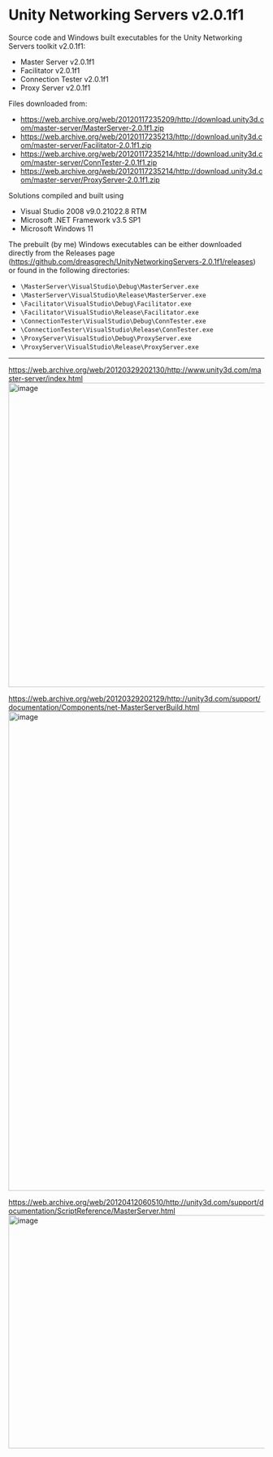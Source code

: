 # Unity Networking Servers v2.0.1f1
Source code and Windows built executables for the Unity Networking Servers toolkit v2.0.1f1:
- Master Server v2.0.1f1
- Facilitator v2.0.1f1
- Connection Tester v2.0.1f1
- Proxy Server v2.0.1f1

Files downloaded from:
- https://web.archive.org/web/20120117235209/http://download.unity3d.com/master-server/MasterServer-2.0.1f1.zip
- https://web.archive.org/web/20120117235213/http://download.unity3d.com/master-server/Facilitator-2.0.1f1.zip
- https://web.archive.org/web/20120117235214/http://download.unity3d.com/master-server/ConnTester-2.0.1f1.zip
- https://web.archive.org/web/20120117235214/http://download.unity3d.com/master-server/ProxyServer-2.0.1f1.zip

Solutions compiled and built using
- Visual Studio 2008 v9.0.21022.8 RTM
- Microsoft .NET Framework v3.5 SP1
- Microsoft Windows 11

The prebuilt (by me) Windows executables can be either downloaded directly from the Releases page (https://github.com/dreasgrech/UnityNetworkingServers-2.0.1f1/releases) or found in the following directories:
- `\MasterServer\VisualStudio\Debug\MasterServer.exe`
- `\MasterServer\VisualStudio\Release\MasterServer.exe`
- `\Facilitator\VisualStudio\Debug\Facilitator.exe`
- `\Facilitator\VisualStudio\Release\Facilitator.exe`
- `\ConnectionTester\VisualStudio\Debug\ConnTester.exe`
- `\ConnectionTester\VisualStudio\Release\ConnTester.exe`
- `\ProxyServer\VisualStudio\Debug\ProxyServer.exe`
- `\ProxyServer\VisualStudio\Release\ProxyServer.exe`

---

https://web.archive.org/web/20120329202130/http://www.unity3d.com/master-server/index.html
<img width="966" height="599" alt="image" src="https://github.com/user-attachments/assets/65914bc6-b418-4788-bbc4-185649b2425d" />


https://web.archive.org/web/20120329202129/http://unity3d.com/support/documentation/Components/net-MasterServerBuild.html
<img width="889" height="943" alt="image" src="https://github.com/user-attachments/assets/126b6525-199a-44a9-96ad-aadecf05d276" />


https://web.archive.org/web/20120412060510/http://unity3d.com/support/documentation/ScriptReference/MasterServer.html
<img width="708" height="459" alt="image" src="https://github.com/user-attachments/assets/8bc8fc92-ce61-45bb-9f57-4a2285897929" />

